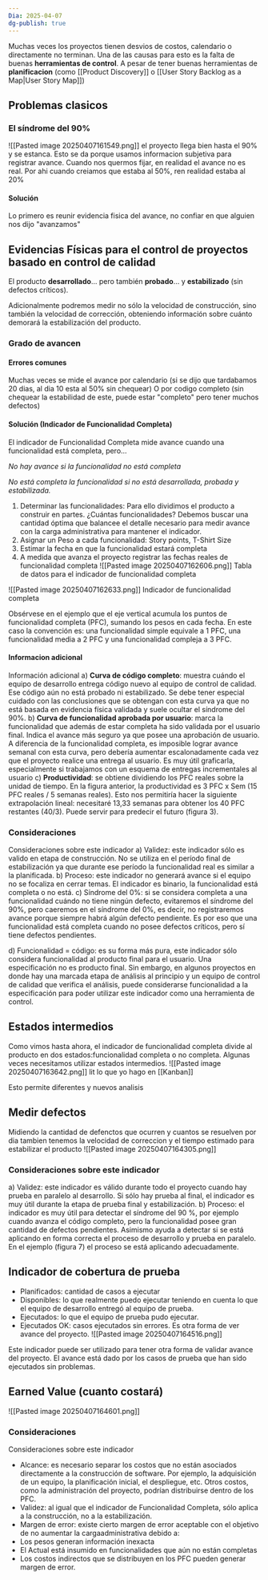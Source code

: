 ```yaml
---
Dia: 2025-04-07
dg-publish: true
---
```

Muchas veces los proyectos tienen desvios de costos, calendario o directamente no terminan. Una de las causas para esto es la falta de buenas **herramientas de control**. A pesar de tener buenas herramientas de **planificacion** (como [[Product Discovery]] o [[User Story Backlog as a Map|User Story Map]])


## Problemas clasicos 
### El síndrome del 90% 
![[Pasted image 20250407161549.png]]
el proyecto llega bien hasta el 90% y se estanca. 
Esto se da porque usamos informacion subjetiva para registrar avance. Cuando nos quermos fijar, en realidad el avance no es real. Por ahi cuando creiamos que estaba al 50%, ren realidad estaba al 20%

#### Solución
Lo primero es reunir evidencia fisica del avance, no confiar en que alguien nos dijo "avanzamos"


## Evidencias Físicas para el control de proyectos basado en control de calidad

El producto **desarrollado**... pero también **probado**... y **estabilizado** (sin defectos críticos).

Adicionalmente podremos medir no sólo la velocidad de construcción, sino también la velocidad de
corrección, obteniendo información sobre cuánto demorará la estabilización del producto.

### Grado de avancen

#### Errores comunes 
Muchas veces se mide el avance por calendario (si se dijo que tardabamos 20 dias, al dia 10 esta al 50% sin chequear)
O por codigo completo (sin chequear la estabilidad de este, puede estar "completo" pero tener muchos defectos)

#### Solución (Indicador de Funcionalidad Completa)
El indicador de Funcionalidad Completa mide avance cuando una funcionalidad está completa, pero...

*No hay avance si la funcionalidad no está completa*

*No está completa la funcionalidad si no está desarrollada, probada y estabilizada.*

1. Determinar las funcionalidades: 
	Para ello dividimos el producto a construir en partes. ¿Cuántas funcionalidades? Debemos buscar una cantidad óptima que balancee el detalle necesario para medir avance con la carga administrativa para mantener el indicador.
2. Asignar un Peso a cada funcionalidad: Story points, T-Shirt Size
3. Estimar la fecha en que la funcionalidad estará completa
4. A medida que avanza el proyecto registrar las fechas reales de funcionalidad completa
![[Pasted image 20250407162606.png]]
Tabla de datos para el indicador de funcionalidad completa

![[Pasted image 20250407162633.png]]
Indicador de funcionalidad completa

Obsérvese en el ejemplo que el eje vertical acumula los puntos de funcionalidad completa (PFC), sumando los
pesos en cada fecha. En este caso la convención es: una funcionalidad simple equivale a 1 PFC, una
funcionalidad media a 2 PFC y una funcionalidad compleja a 3 PFC.

#### Informacion adicional 
Información adicional
a) **Curva de código completo**: muestra cuándo el equipo de desarrollo entrega código nuevo al equipo de control de calidad. Ese código aún no está probado ni estabilizado. Se debe tener especial cuidado con las conclusiones que se obtengan con esta curva ya que no está basada en evidencia física validada y suele ocultar el síndrome del 90%.
b) **Curva de funcionalidad aprobada por usuario**: marca la funcionalidad que además de estar completa ha sido validada por el usuario final. Indica el avance más seguro ya que posee una aprobación de usuario. A diferencia de la funcionalidad completa, es imposible lograr avance semanal con esta curva, pero debería aumentar escalonadamente cada vez que el proyecto realice una entrega al usuario. Es muy útil graficarla, especialmente si trabajamos con un esquema de entregas incrementales al usuario 
c) **Productividad**: se obtiene dividiendo los PFC reales sobre la unidad de tiempo. En la figura anterior, la productividad es 3 PFC x Sem (15 PFC reales / 5 semanas reales). Esto nos permitiría hacer la siguiente extrapolación lineal: necesitaré 13,33 semanas para obtener los 40 PFC restantes (40/3). Puede servir para predecir el futuro (figura 3).

### Consideraciones 
Consideraciones sobre este indicador
a) Validez: este indicador sólo es valido en etapa de construcción. No se utiliza en el período final de
estabilización ya que durante ese período la funcionalidad real es similar a la planificada.
b) Proceso: este indicador no generará avance si el equipo no se focaliza en cerrar temas. El indicador es binario, la funcionalidad está completa o no está.
c) Síndrome del 0%: si se considera completa a una funcionalidad cuándo no tiene ningún defecto, evitaremos el síndrome del 90%, pero caeremos en el síndrome del 0%, es decir, no registraremos avance porque siempre habrá algún defecto pendiente. Es por eso que una funcionalidad está completa cuando no posee defectos críticos, pero sí tiene defectos pendientes.

d) Funcionalidad = código: es su forma más pura, este indicador sólo considera funcionalidad al producto final para el usuario. Una especificación no es producto final. Sin embargo, en algunos proyectos en donde hay una marcada etapa de análisis al principio y un equipo de control de calidad que verifica el análisis, puede considerarse funcionalidad a la especificación para poder utilizar este indicador como una herramienta de control.


## Estados intermedios 
Como vimos hasta ahora, el indicador de funcionalidad completa divide al producto en dos estados:funcionalidad completa o no completa. Algunas veces necesitamos utilizar estados intermedios.
![[Pasted image 20250407163642.png]]
lit lo que yo hago en [[Kanban]]

Esto permite diferentes y nuevos analisis

## Medir defectos 
Midiendo la cantidad de defenctos que ocurren y cuantos se resuelven por dia tambien tenemos la velocidad de correccion y el tiempo estimado para estabilizar el producto 
![[Pasted image 20250407164305.png]]


### Consideraciones sobre este indicador
a) Validez: este indicador es válido durante todo el proyecto cuando hay prueba en paralelo al desarrollo. Si sólo
hay prueba al final, el indicador es muy útil durante la etapa de prueba final y estabilización.
b) Proceso: el indicador es muy útil para detectar el síndrome del 90 %, por ejemplo cuando avanza el código completo, pero la funcionalidad posee gran cantidad de defectos pendientes. Asimismo ayuda a detectar si se está aplicando en forma correcta el proceso de desarrollo y prueba en paralelo. En el ejemplo (figura 7) el proceso se está aplicando adecuadamente.


## Indicador de cobertura de prueba 
- Planificados: cantidad de casos a ejecutar 
- Disponibles: lo que realmente puedo ejecutar teniendo en cuenta lo que el equipo de desarrollo entregó al equipo de prueba.
- Ejecutados: lo que el equipo de prueba pudo ejecutar.
- Ejecutados OK: casos ejecutados sin errores. Es otra forma de ver avance del proyecto.
![[Pasted image 20250407164516.png]]

Este indicador puede ser utilizado para tener otra forma de validar avance del proyecto. El avance está dado por
los casos de prueba que han sido ejecutados sin problemas.

## Earned Value (cuanto costará)
![[Pasted image 20250407164601.png]]
### Consideraciones 
Consideraciones sobre este indicador
- Alcance: es necesario separar los costos que no están asociados directamente a la construcción de software. Por ejemplo, la adquisición de un equipo, la planificación inicial, el despliegue, etc. Otros costos, como la administración del proyecto, podrían distribuirse dentro de los PFC.
- Validez: al igual que el indicador de Funcionalidad Completa, sólo aplica a la construcción, no a la estabilización.
 - Margen de error: existe cierto margen de error aceptable con el objetivo de no aumentar la cargaadministrativa debido a:
 - Los pesos generan información inexacta
 - El Actual está insumido en funcionalidades que aún no están completas
- Los costos indirectos que se distribuyen en los PFC pueden generar margen de error.